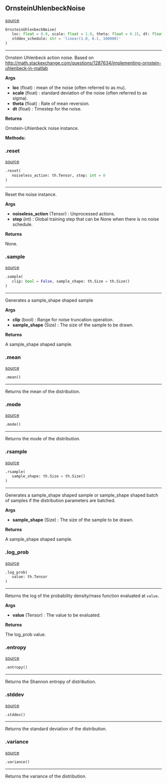 #


## OrnsteinUhlenbeckNoise
[source](https://github.com/RLE-Foundation/Hsuanwu\blob\main\hsuanwu/xplore/distribution/ornstein_uhlenbeck_noise.py\#L9)
```python 
OrnsteinUhlenbeckNoise(
   loc: float = 0.0, scale: float = 1.0, theta: float = 0.15, dt: float = 0.01,
   stddev_schedule: str = 'linear(1.0, 0.1, 100000)'
)
```


---
Ornstein Uhlenbeck action noise.
Based on http://math.stackexchange.com/questions/1287634/implementing-ornstein-uhlenbeck-in-matlab


**Args**

* **loc** (float) : mean of the noise (often referred to as mu).
* **scale** (float) : standard deviation of the noise (often referred to as sigma).
* **theta** (float) : Rate of mean reversion.
* **dt** (float) : Timestep for the noise.


**Returns**

Ornstein-Uhlenbeck noise instance.


**Methods:**


### .reset
[source](https://github.com/RLE-Foundation/Hsuanwu\blob\main\hsuanwu/xplore/distribution/ornstein_uhlenbeck_noise.py\#L42)
```python
.reset(
   noiseless_action: th.Tensor, step: int = 0
)
```

---
Reset the noise instance.


**Args**

* **noiseless_action** (Tensor) : Unprocessed actions.
* **step** (int) : Global training step that can be None when there is no noise schedule.


**Returns**

None.

### .sample
[source](https://github.com/RLE-Foundation/Hsuanwu\blob\main\hsuanwu/xplore/distribution/ornstein_uhlenbeck_noise.py\#L59)
```python
.sample(
   clip: bool = False, sample_shape: th.Size = th.Size()
)
```

---
Generates a sample_shape shaped sample


**Args**

* **clip** (bool) : Range for noise truncation operation.
* **sample_shape** (Size) : The size of the sample to be drawn.


**Returns**

A sample_shape shaped sample.

### .mean
[source](https://github.com/RLE-Foundation/Hsuanwu\blob\main\hsuanwu/xplore/distribution/ornstein_uhlenbeck_noise.py\#L90)
```python
.mean()
```

---
Returns the mean of the distribution.

### .mode
[source](https://github.com/RLE-Foundation/Hsuanwu\blob\main\hsuanwu/xplore/distribution/ornstein_uhlenbeck_noise.py\#L95)
```python
.mode()
```

---
Returns the mode of the distribution.

### .rsample
[source](https://github.com/RLE-Foundation/Hsuanwu\blob\main\hsuanwu/xplore/distribution/ornstein_uhlenbeck_noise.py\#L99)
```python
.rsample(
   sample_shape: th.Size = th.Size()
)
```

---
Generates a sample_shape shaped sample or sample_shape shaped batch of
samples if the distribution parameters are batched.


**Args**

* **sample_shape** (Size) : The size of the sample to be drawn.


**Returns**

A sample_shape shaped sample.

### .log_prob
[source](https://github.com/RLE-Foundation/Hsuanwu\blob\main\hsuanwu/xplore/distribution/ornstein_uhlenbeck_noise.py\#L111)
```python
.log_prob(
   value: th.Tensor
)
```

---
Returns the log of the probability density/mass function evaluated at `value`.


**Args**

* **value** (Tensor) : The value to be evaluated.


**Returns**

The log_prob value.

### .entropy
[source](https://github.com/RLE-Foundation/Hsuanwu\blob\main\hsuanwu/xplore/distribution/ornstein_uhlenbeck_noise.py\#L122)
```python
.entropy()
```

---
Returns the Shannon entropy of distribution.

### .stddev
[source](https://github.com/RLE-Foundation/Hsuanwu\blob\main\hsuanwu/xplore/distribution/ornstein_uhlenbeck_noise.py\#L127)
```python
.stddev()
```

---
Returns the standard deviation of the distribution.

### .variance
[source](https://github.com/RLE-Foundation/Hsuanwu\blob\main\hsuanwu/xplore/distribution/ornstein_uhlenbeck_noise.py\#L132)
```python
.variance()
```

---
Returns the variance of the distribution.
